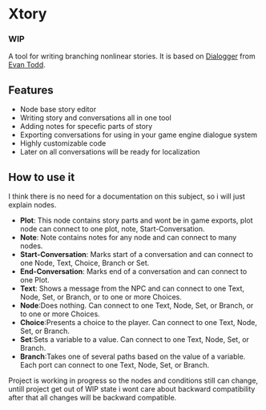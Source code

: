 
# Xtory

### WIP

A tool for writing branching nonlinear stories.
It is based on [Dialogger](https://github.com/etodd/Lemma/tree/master/Dialogger) from [Evan Todd](https://github.com/etodd).
## Features

 - Node base story editor
 -  Writing story and conversations all in one tool
 - Adding notes for specefic parts of story
 - Exporting conversations for using in your game engine dialogue system
 - Highly customizable code
 - Later on all conversations will be ready for localization
 ## How to use it
 I think there is no need for a documentation on this subject, so i will just explain nodes.
 
 - **Plot**:  This node contains story parts and wont be in game exports, plot node can connect to one plot, note, Start-Conversation.
 - **Note**: Note contains notes for any node and can connect to many nodes.
 - **Start-Conversation**: Marks start of a conversation and can connect to one Node, Text, Choice, Branch or Set.
 - **End-Conversation**: Marks end of a conversation and can connect to one Plot.
 - **Text**: Shows a message from the NPC and can connect to one Text, Node, Set, or Branch, or to one or more Choices.
 - **Node**:Does nothing. Can connect to one Text, Node, Set, or Branch, or to one or more Choices.
 - **Choice**:Presents a choice to the player. Can connect to one Text, Node, Set, or Branch.
 - **Set**:Sets a variable to a value. Can connect to one Text, Node, Set, or Branch.
 - **Branch**:Takes one of several paths based on the value of a variable. Each port can connect to one Text, Node, Set, or Branch.

Project is working in progress so the nodes and conditions still can change, untill project get out of WIP state i wont care about backward compatibility after that all changes will be backward compatible.


